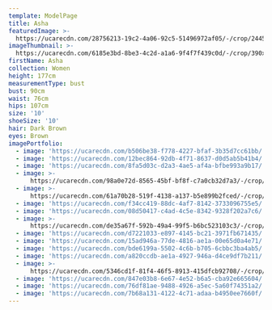 ```yaml
---
template: ModelPage
title: Asha
featuredImage: >-
  https://ucarecdn.com/28756213-19c2-4a06-92c5-51496972af05/-/crop/2445x911/0,447/-/preview/
imageThumbnail: >-
  https://ucarecdn.com/6185e3bd-8be3-4c2d-a1a6-9f4f7f439c0d/-/crop/390x545/367,113/-/preview/
firstName: Asha
collection: Women
height: 177cm
measurementType: bust
bust: 90cm
waist: 76cm
hips: 107cm
size: '10'
shoeSize: '10'
hair: Dark Brown
eyes: Brown
imagePortfolio:
  - image: 'https://ucarecdn.com/b506be38-f778-4227-bfaf-3b35d7cc61bb/'
  - image: 'https://ucarecdn.com/12bec864-92db-4f71-8637-d0d5ab5b41b4/'
  - image: 'https://ucarecdn.com/8fa5d03c-d2a3-4ae5-af4a-bfbe993a9b17/'
  - image: >-
      https://ucarecdn.com/98a0e72d-8565-45bf-bf8f-c7a0cb32d7a3/-/crop/1632x2084/0,365/-/preview/
  - image: >-
      https://ucarecdn.com/61a70b28-519f-4138-a137-b5e899b2fced/-/crop/1634x1825/0,622/-/preview/
  - image: 'https://ucarecdn.com/f34cc419-88dc-4af7-8142-3733096755e5/'
  - image: 'https://ucarecdn.com/08d50417-c4ad-4c5e-8342-9328f202a7c6/'
  - image: >-
      https://ucarecdn.com/de35a67f-592b-49a4-99f5-b6bc523103c3/-/crop/682x889/0,135/-/preview/
  - image: 'https://ucarecdn.com/d7221033-e897-4145-bc21-3971fb671435/'
  - image: 'https://ucarecdn.com/15ad946a-77de-4816-ae1a-00e65d0a4e71/'
  - image: 'https://ucarecdn.com/bde6199a-5502-4c6b-b705-6cbbc3ba4ab5/'
  - image: 'https://ucarecdn.com/a820ccdb-ae1a-4927-946a-d4ce9df7b211/'
  - image: >-
      https://ucarecdn.com/5346cd1f-81f4-46f5-8913-415dfcb92708/-/crop/1632x2066/0,383/-/preview/
  - image: 'https://ucarecdn.com/847e03b8-6e67-4e52-b6a5-cba92e665604/'
  - image: 'https://ucarecdn.com/76df81ae-9488-4926-a5ec-5a60f74351a2/'
  - image: 'https://ucarecdn.com/7b68a131-4122-4c71-adaa-b4950ee7660f/'
---
```


